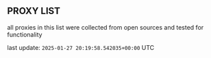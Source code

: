 ## PROXY LIST

all proxies in this list were collected from open sources and tested for functionality

last update: `2025-01-27 20:19:58.542035+00:00` UTC